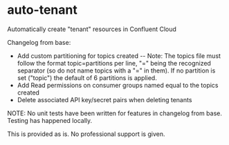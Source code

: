 # auto-tenant
Automatically create "tenant" resources in Confluent Cloud

Changelog from base:
- Add custom partitioning for topics created
-- Note: The topics file must follow the format topic=partitions per line, "=" being the recognized separator (so do not name topics with a "=" in them). If no partition is set ("topic") the default of 6 partitions is applied.
- Add Read permissions on consumer groups named equal to the topics created
- Delete associated API key/secret pairs when deleting tenants

NOTE: No unit tests have been written for features in changelog from base. Testing has happened locally.

This is provided as is. No professional support is given.
